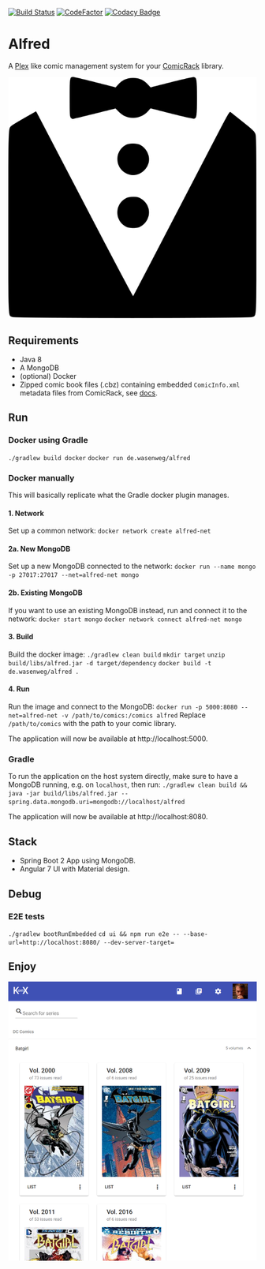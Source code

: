 [![Build Status](https://travis-ci.org/kaethorn/alfred.svg?branch=master)](https://travis-ci.org/kaethorn/alfred)
[![CodeFactor](https://www.codefactor.io/repository/github/kaethorn/alfred/badge)](https://www.codefactor.io/repository/github/kaethorn/alfred)
[![Codacy Badge](https://api.codacy.com/project/badge/Grade/ef19770451cb4dc692488da4382f9ffc)](https://app.codacy.com/app/scf/alfred?utm_source=github.com&utm_medium=referral&utm_content=kaethorn/alfred&utm_campaign=Badge_Grade_Dashboard)

# Alfred

A [Plex](https://www.plex.tv/) like comic management system for your [ComicRack](http://comicrack.cyolito.com/) library.

![Alfred](./alfred.svg)

## Requirements

* Java 8
* A MongoDB
* (optional) Docker
* Zipped comic book files (.cbz) containing embedded `ComicInfo.xml` metadata files from ComicRack, see [docs](http://comicrack.cyolito.com/software/windows/windows-documentation/7-meta-data-in-comic-files).

## Run

### Docker using Gradle

`./gradlew build docker`
`docker run de.wasenweg/alfred`

### Docker manually

This will basically replicate what the Gradle docker plugin manages.

#### 1. Network
Set up a common network:
`docker network create alfred-net`

#### 2a. New MongoDB
Set up a new MongoDB connected to the network:
`docker run --name mongo -p 27017:27017 --net=alfred-net mongo`

#### 2b. Existing MongoDB
If you want to use an existing MongoDB instead, run and connect it to the network:
`docker start mongo`
`docker network connect alfred-net mongo`

#### 3. Build
Build the docker image:
`./gradlew clean build`
`mkdir target`
`unzip build/libs/alfred.jar -d target/dependency`
`docker build -t de.wasenweg/alfred .`

#### 4. Run
Run the image and connect to the MongoDB:
`docker run -p 5000:8080 --net=alfred-net -v /path/to/comics:/comics alfred`
Replace `/path/to/comics` with the path to your comic library.

The application will now be available at http://localhost:5000.

### Gradle

To run the application on the host system directly, make sure to have a MongoDB running, e.g. on `localhost`, then run:
`./gradlew clean build && java -jar build/libs/alfred.jar --spring.data.mongodb.uri=mongodb://localhost/alfred`

The application will now be available at http://localhost:8080.

## Stack

* Spring Boot 2 App using MongoDB.
* Angular 7 UI with Material design.

## Debug

### E2E tests

`./gradlew bootRunEmbedded`
`cd ui && npm run e2e -- --base-url=http://localhost:8080/ --dev-server-target=`

## Enjoy

![A Screenshot](docs/screenshots/komix_1.png?raw=true)
